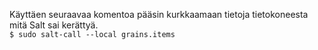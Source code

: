 Käyttäen seuraavaa komentoa pääsin kurkkaamaan tietoja tietokoneesta mitä Salt sai kerättyä.  
```$ sudo salt-call --local grains.items```

